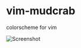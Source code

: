 vim-mudcrab
===========

colorscheme for vim

![Screenshot](/../screenshots/vim-mudcrab.png?raw=true "Screenshot")
